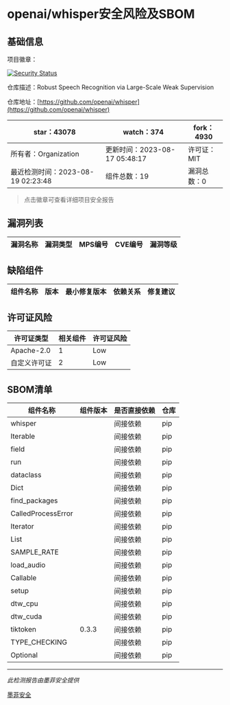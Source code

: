 # openai/whisper安全风险及SBOM

## 基础信息

项目徽章：

[![Security Status](https://www.murphysec.com/platform3/v31/badge/1692603053704503296.svg)](https://www.murphysec.com/console/report/1692603053255712768/1692603053704503296)

仓库描述：Robust Speech Recognition via Large-Scale Weak Supervision

仓库地址：[https://github.com/openai/whisper](https://github.com/openai/whisper)

| star：43078 | watch：374 | fork：4930 |
| ----------- | -------------- | ------------ |
| 所有者：Organization | 更新时间：2023-08-17 05:48:17 | 许可证：MIT |
| 最近检测时间：2023-08-19 02:23:48 | 组件总数：19 | 漏洞总数：0 |

> 点击徽章可查看详细项目安全报告



## 漏洞列表

| 漏洞名称 | 漏洞类型 | MPS编号 | CVE编号 | 漏洞等级 |
| ------- | ------ | ------- | ------ | ----- |





## 缺陷组件

| 组件名称 | 版本 | 最小修复版本 | 依赖关系 | 修复建议 |
| -------- | ---- | ------------ | -------- | -------- |





## 许可证风险

| 许可证类型 | 相关组件 | 许可证风险 |
| ---------- | -------- | ---------- |
|Apache-2.0|1|Low|
|自定义许可证|2|Low|




## SBOM清单

| 组件名称 | 组件版本 | 是否直接依赖 | 仓库 |
| -------- | -------- | ------------ | ---- |
|whisper||间接依赖|pip|
|Iterable||间接依赖|pip|
|field||间接依赖|pip|
|run||间接依赖|pip|
|dataclass||间接依赖|pip|
|Dict||间接依赖|pip|
|find_packages||间接依赖|pip|
|CalledProcessError||间接依赖|pip|
|Iterator||间接依赖|pip|
|List||间接依赖|pip|
|SAMPLE_RATE||间接依赖|pip|
|load_audio||间接依赖|pip|
|Callable||间接依赖|pip|
|setup||间接依赖|pip|
|dtw_cpu||间接依赖|pip|
|dtw_cuda||间接依赖|pip|
|tiktoken|0.3.3|间接依赖|pip|
|TYPE_CHECKING||间接依赖|pip|
|Optional||间接依赖|pip|


------

*此检测报告由墨菲安全提供*

[墨菲安全](www.murphysec.com)